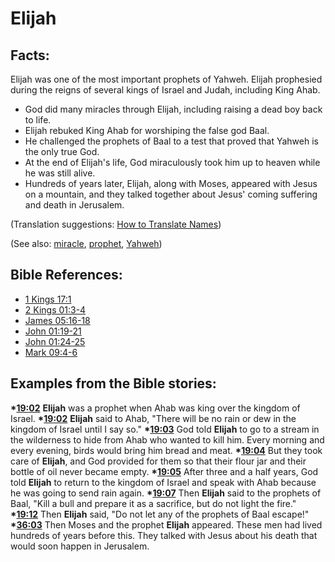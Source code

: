 # Elijah #

## Facts: ##

Elijah was one of the most important prophets of Yahweh. Elijah prophesied during the reigns of several kings of Israel and Judah, including King Ahab.

 * God did many miracles through Elijah, including raising a dead boy back to life.
 * Elijah rebuked King Ahab for worshiping the false god Baal.
 * He challenged the prophets of Baal to a test that proved that Yahweh is the only true God.
 * At the end of Elijah's life, God miraculously took him up to heaven while he was still alive.
 * Hundreds of years later, Elijah, along with Moses, appeared with Jesus on a mountain, and they talked together about Jesus' coming suffering and death in Jerusalem.

(Translation suggestions: [How to Translate Names](en/ta-vol1/translate/man/translate-names))

(See also: [miracle](../kt/miracle.md), [prophet](../kt/prophet.md), [Yahweh](../kt/yahweh.md))

## Bible References: ##

* [1 Kings 17:1](en/tn/1ki/help/17/01)
* [2 Kings 01:3-4](en/tn/2ki/help/01/03)
* [James 05:16-18](en/tn/jas/help/05/16)
* [John 01:19-21](en/tn/jhn/help/01/19)
* [John 01:24-25](en/tn/jhn/help/01/24)
* [Mark 09:4-6](en/tn/mrk/help/09/04)

## Examples from the Bible stories: ##

  __*[19:02](en/tn/obs/help/19/02)__ __Elijah__ was a prophet when Ahab was king over the kingdom of Israel.
  __*[19:02](en/tn/obs/help/19/02)__ __Elijah__ said to Ahab, "There will be no rain or dew in the kingdom of Israel until I say so."
  __*[19:03](en/tn/obs/help/19/03)__ God told __Elijah__ to go to a stream in the wilderness to hide from Ahab who wanted to kill him. Every morning and every evening, birds would bring him bread and meat.
  __*[19:04](en/tn/obs/help/19/04)__ But they took care of __Elijah__, and God provided for them so that their flour jar and their bottle of oil never became empty.
  __*[19:05](en/tn/obs/help/19/05)__ After three and a half years, God told __Elijah__ to return to the kingdom of Israel and speak with Ahab because he was going to send rain again.
  __*[19:07](en/tn/obs/help/19/07)__ Then __Elijah__ said to the prophets of Baal, "Kill a bull and prepare it as a sacrifice, but do not light the fire."
  __*[19:12](en/tn/obs/help/19/12)__ Then __Elijah__ said, "Do not let any of the prophets of Baal escape!"
  __*[36:03](en/tn/obs/help/36/03)__ Then Moses and the prophet __Elijah__ appeared. These men had lived hundreds of years before this. They talked with Jesus about his death that would soon happen in Jerusalem.